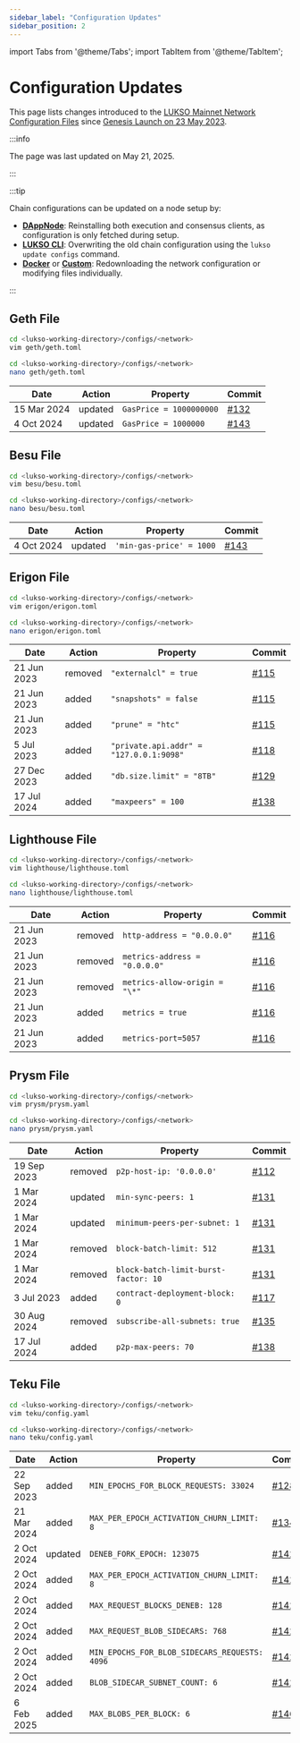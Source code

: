 ```yaml
---
sidebar_label: "Configuration Updates"
sidebar_position: 2
---
```


import Tabs from '@theme/Tabs';
import TabItem from '@theme/TabItem';

# Configuration Updates

This page lists changes introduced to the [LUKSO Mainnet Network Configuration Files](https://github.com/lukso-network/network-configs) since [Genesis Launch on 23 May 2023](https://explorer.execution.mainnet.lukso.network/block/1).

:::info

The page was last updated on May 21, 2025.

:::

:::tip

Chain configurations can be updated on a node setup by:

- **[DAppNode](https://dappnode.com/)**: Reinstalling both execution and consensus clients, as configuration is only fetched during setup.
- **[LUKSO CLI](https://github.com/lukso-network/tools-lukso-cli)**: Overwriting the old chain configuration using the `lukso update configs` command.
- **[Docker](https://github.com/lukso-network/network-docker-containers)** or **[Custom](https://docs.lukso.tech/networks/mainnet/running-a-node#-with-your-own-clients)**: Redownloading the network configuration or modifying files individually.

:::

## Geth File

<Tabs groupId="editor">
  <TabItem value="vim" label="Vim" default>

```sh
cd <lukso-working-directory>/configs/<network>
vim geth/geth.toml
```

</TabItem> <TabItem value="nano" label="Nano">

```sh
cd <lukso-working-directory>/configs/<network>
nano geth/geth.toml
```

</TabItem>
</Tabs>

| Date        | Action  | Property                | Commit                                                                  |
| ----------- | ------- | ----------------------- | ----------------------------------------------------------------------- |
| 15 Mar 2024 | updated | `GasPrice = 1000000000` | [#132](https://github.com/lukso-network/network-configs/pull/132/files) |
| 4 Oct 2024  | updated | `GasPrice = 1000000`    | [#143](https://github.com/lukso-network/network-configs/pull/143/files) |

## Besu File

<Tabs groupId="editor">
  <TabItem value="vim" label="Vim" default>

```sh
cd <lukso-working-directory>/configs/<network>
vim besu/besu.toml
```

</TabItem> <TabItem value="nano" label="Nano">

```sh
cd <lukso-working-directory>/configs/<network>
nano besu/besu.toml
```

</TabItem>
</Tabs>

| Date       | Action  | Property                 | Commit                                                                  |
| ---------- | ------- | ------------------------ | ----------------------------------------------------------------------- |
| 4 Oct 2024 | updated | `'min-gas-price' = 1000` | [#143](https://github.com/lukso-network/network-configs/pull/143/files) |

## Erigon File

<Tabs groupId="editor">
  <TabItem value="vim" label="Vim" default>

```sh
cd <lukso-working-directory>/configs/<network>
vim erigon/erigon.toml
```

</TabItem> <TabItem value="nano" label="Nano">

```sh
cd <lukso-working-directory>/configs/<network>
nano erigon/erigon.toml
```

</TabItem>
</Tabs>

| Date        | Action  | Property                                | Commit                                                                  |
| ----------- | ------- | --------------------------------------- | ----------------------------------------------------------------------- |
| 21 Jun 2023 | removed | `"externalcl" = true`                   | [#115](https://github.com/lukso-network/network-configs/pull/115/files) |
| 21 Jun 2023 | added   | `"snapshots" = false`                   | [#115](https://github.com/lukso-network/network-configs/pull/115/files) |
| 21 Jun 2023 | added   | `"prune" = "htc"`                       | [#115](https://github.com/lukso-network/network-configs/pull/115/files) |
| 5 Jul 2023  | added   | `"private.api.addr" = "127.0.0.1:9098"` | [#118](https://github.com/lukso-network/network-configs/pull/118/files) |
| 27 Dec 2023 | added   | `"db.size.limit" = "8TB"`               | [#129](https://github.com/lukso-network/network-configs/pull/129/files) |
| 17 Jul 2024 | added   | `"maxpeers" = 100`                      | [#138](https://github.com/lukso-network/network-configs/pull/138/files) |

## Lighthouse File

<Tabs groupId="editor">
  <TabItem value="vim" label="Vim" default>

```sh
cd <lukso-working-directory>/configs/<network>
vim lighthouse/lighthouse.toml
```

</TabItem> <TabItem value="nano" label="Nano">

```sh
cd <lukso-working-directory>/configs/<network>
nano lighthouse/lighthouse.toml
```

</TabItem>
</Tabs>

| Date        | Action  | Property                      | Commit                                                                  |
| ----------- | ------- | ----------------------------- | ----------------------------------------------------------------------- |
| 21 Jun 2023 | removed | `http-address = "0.0.0.0"`    | [#116](https://github.com/lukso-network/network-configs/pull/116/files) |
| 21 Jun 2023 | removed | `metrics-address = "0.0.0.0"` | [#116](https://github.com/lukso-network/network-configs/pull/116/files) |
| 21 Jun 2023 | removed | `metrics-allow-origin = "\*"` | [#116](https://github.com/lukso-network/network-configs/pull/116/files) |
| 21 Jun 2023 | added   | `metrics = true`              | [#116](https://github.com/lukso-network/network-configs/pull/116/files) |
| 21 Jun 2023 | added   | `metrics-port=5057`           | [#116](https://github.com/lukso-network/network-configs/pull/116/files) |

## Prysm File

<Tabs groupId="editor">
  <TabItem value="vim" label="Vim" default>

```sh
cd <lukso-working-directory>/configs/<network>
vim prysm/prysm.yaml
```

</TabItem> <TabItem value="nano" label="Nano">

```sh
cd <lukso-working-directory>/configs/<network>
nano prysm/prysm.yaml
```

</TabItem>
</Tabs>

| Date        | Action  | Property                             | Commit                                                                  |
| ----------- | ------- | ------------------------------------ | ----------------------------------------------------------------------- |
| 19 Sep 2023 | removed | `p2p-host-ip: '0.0.0.0'`             | [#112](https://github.com/lukso-network/network-configs/pull/112/files) |
| 1 Mar 2024  | updated | `min-sync-peers: 1`                  | [#131](https://github.com/lukso-network/network-configs/pull/131/files) |
| 1 Mar 2024  | updated | `minimum-peers-per-subnet: 1`        | [#131](https://github.com/lukso-network/network-configs/pull/131/files) |
| 1 Mar 2024  | removed | `block-batch-limit: 512`             | [#131](https://github.com/lukso-network/network-configs/pull/131/files) |
| 1 Mar 2024  | removed | `block-batch-limit-burst-factor: 10` | [#131](https://github.com/lukso-network/network-configs/pull/131/files) |
| 3 Jul 2023  | added   | `contract-deployment-block: 0`       | [#117](https://github.com/lukso-network/network-configs/pull/117/files) |
| 30 Aug 2024 | removed | `subscribe-all-subnets: true`        | [#135](https://github.com/lukso-network/network-configs/pull/135/files) |
| 17 Jul 2024 | added   | `p2p-max-peers: 70`                  | [#138](https://github.com/lukso-network/network-configs/pull/138/files) |

## Teku File

<Tabs groupId="editor">
  <TabItem value="vim" label="Vim" default>

```sh
cd <lukso-working-directory>/configs/<network>
vim teku/config.yaml
```

</TabItem> <TabItem value="nano" label="Nano">

```sh
cd <lukso-working-directory>/configs/<network>
nano teku/config.yaml
```

</TabItem>
</Tabs>

| Date        | Action  | Property                                      | Commit                                                                  |
| ----------- | ------- | --------------------------------------------- | ----------------------------------------------------------------------- |
| 22 Sep 2023 | added   | `MIN_EPOCHS_FOR_BLOCK_REQUESTS: 33024`        | [#128](https://github.com/lukso-network/network-configs/pull/128/files) |
| 21 Mar 2024 | added   | `MAX_PER_EPOCH_ACTIVATION_CHURN_LIMIT: 8`     | [#134](https://github.com/lukso-network/network-configs/pull/134/files) |
| 2 Oct 2024  | updated | `DENEB_FORK_EPOCH: 123075`                    | [#142](https://github.com/lukso-network/network-configs/pull/142/files) |
| 2 Oct 2024  | added   | `MAX_PER_EPOCH_ACTIVATION_CHURN_LIMIT: 8`     | [#142](https://github.com/lukso-network/network-configs/pull/142/files) |
| 2 Oct 2024  | added   | `MAX_REQUEST_BLOCKS_DENEB: 128`               | [#142](https://github.com/lukso-network/network-configs/pull/142/files) |
| 2 Oct 2024  | added   | `MAX_REQUEST_BLOB_SIDECARS: 768`              | [#142](https://github.com/lukso-network/network-configs/pull/142/files) |
| 2 Oct 2024  | added   | `MIN_EPOCHS_FOR_BLOB_SIDECARS_REQUESTS: 4096` | [#142](https://github.com/lukso-network/network-configs/pull/142/files) |
| 2 Oct 2024  | added   | `BLOB_SIDECAR_SUBNET_COUNT: 6`                | [#142](https://github.com/lukso-network/network-configs/pull/142/files) |
| 6 Feb 2025  | added   | `MAX_BLOBS_PER_BLOCK: 6`                      | [#146](https://github.com/lukso-network/network-configs/pull/146/files) |
